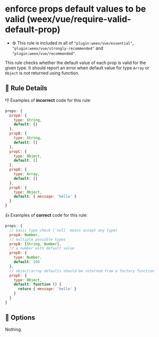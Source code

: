 # enforce props default values to be valid (weex/vue/require-valid-default-prop)

- :gear: This rule is included in all of `"plugin:weex/vue/essential"`, `"plugin:weex/vue/strongly-recommended"` and `"plugin:weex/vue/recommended"`.

This rule checks whether the default value of each prop is valid for the given type. It should report an error when default value for type `Array` or `Object` is not returned using function.

## :book: Rule Details

:-1: Examples of **incorrect** code for this rule:

```js
props: {
  propA: {
    type: String,
    default: {}
  },
  propB: {
    type: String,
    default: []
  },
  propC: {
    type: Object,
    default: []
  },
  propD: {
    type: Array,
    default: []
  },
  propE: {
    type: Object,
    default: { message: 'hello' }
  }
}
```

:+1: Examples of **correct** code for this rule:

```js
props: {
  // basic type check (`null` means accept any type)
  propA: Number,
  // multiple possible types
  propB: [String, Number],
  // a number with default value
  propD: {
    type: Number,
    default: 100
  },
  // object/array defaults should be returned from a factory function
  propE: {
    type: Object,
    default: function () {
      return { message: 'hello' }
    }
  }
}
```

## :wrench: Options

Nothing.
